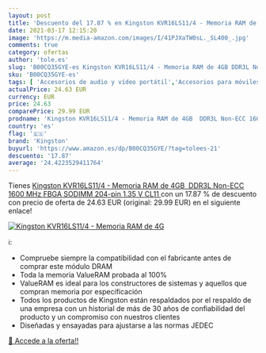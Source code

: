 ```yaml
---
layout: post
title: 'Descuento del 17.87 % en Kingston KVR16LS11/4 - Memoria RAM de 4G'
date: 2021-03-17 12:15:20
image: 'https://m.media-amazon.com/images/I/41PJXaTW0sL._SL400_.jpg'
comments: true
category: ofertas
author: 'tole.es'
slug: 'B00CQ35GYE-es Kingston KVR16LS11/4 - Memoria RAM de 4GB DDR3L Non-ECC...'
sku: 'B00CQ35GYE-es'
tags: [ 'Accesorios de audio y vídeo portátil','Accesorios para móviles','Altavoces portátiles Bluetooth','Altavoces portátiles y altavoces con puerto dock','Audio y vídeo portátil','Bancos de energía portátiles para teléfonos móviles','Cargadores para móviles','Componentes','Comunicación móvil y accesorios','Cuidado y limpieza del hogar','Dispositivos internos','Electrónica','Impresoras fotográficas','Impresoras láser y de tinta','Impresoras y accesorios','Informática','Memoria principal','Productos de limpieza para el hogar','Salud y cuidado personal','kingston','ram', ]
actualPrice: 24.63 EUR
currency: EUR
price: 24.63
comparePrice: 29.99 EUR
prodname: 'Kingston KVR16LS11/4 - Memoria RAM de 4GB  DDR3L Non-ECC 1600 MHz  FBGA SODIMM 204-pin  1.35 V CL11 '
country: 'es'
flag: '🇪🇸'
brand: 'Kingston'
buyurl: 'https://www.amazon.es/dp/B00CQ35GYE/?tag=tolees-21'
descuento: '17.87'
average: '24.4223529411764'
---
```


Tienes [Kingston KVR16LS11/4 - Memoria RAM de 4GB  DDR3L Non-ECC 1600 MHz  FBGA SODIMM 204-pin  1.35 V CL11 ](https://www.amazon.es/dp/B00CQ35GYE/?tag=tolees-21) con un 17.87 % de descuento con precio de oferta de 24.63 EUR (original: 29.99 EUR) en el siguiente enlace!

[![Kingston KVR16LS11/4 - Memoria RAM de 4G](https://m.media-amazon.com/images/I/41PJXaTW0sL._SL400_.jpg)](https://www.amazon.es/dp/B00CQ35GYE/?tag=tolees-21)

ℹ️:

- Compruebe siempre la compatibilidad con el fabricante antes de comprar este módulo DRAM
- Toda la memoria ValueRAM probada al 100%
- ValueRAM es ideal para los constructores de sistemas y aquellos que compran memoria por especificación
- Todos los productos de Kingston están respaldados por el respaldo de una empresa con un historial de más de 30 años de confiabilidad del producto y un compromiso con nuestros clientes
- Diseñadas y ensayadas para ajustarse a las normas JEDEC

[🛒 Accede a la oferta!!](https://www.amazon.es/dp/B00CQ35GYE/?tag=tolees-21)
